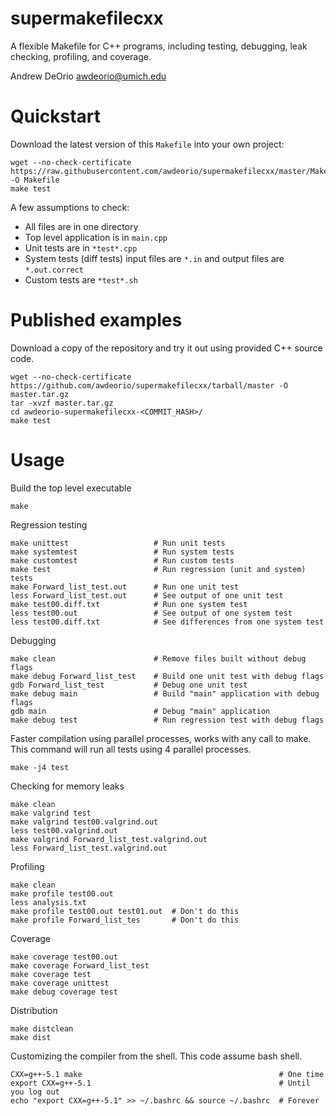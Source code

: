 # supermakefilecxx
A flexible Makefile for C++ programs, including testing, debugging, leak checking, profiling, and coverage.

Andrew DeOrio <awdeorio@umich.edu>

# Quickstart
Download the latest version of this `Makefile` into your own project:
```
wget --no-check-certificate https://raw.githubusercontent.com/awdeorio/supermakefilecxx/master/Makefile -O Makefile
make test
```

A few assumptions to check:
- All files are in one directory
- Top level application is in `main.cpp`
- Unit tests are in `*test*.cpp`
- System tests (diff tests) input files are `*.in` and output files are `*.out.correct`
- Custom tests are `*test*.sh`

# Published examples
Download a copy of the repository and try it out using provided C++ source code.
```
wget --no-check-certificate https://github.com/awdeorio/supermakefilecxx/tarball/master -O master.tar.gz
tar -xvzf master.tar.gz
cd awdeorio-supermakefilecxx-<COMMIT_HASH>/
make test
```

# Usage
Build the top level executable
```
make
```

Regression testing
```
make unittest                   # Run unit tests
make systemtest                 # Run system tests
make customtest                 # Run custom tests
make test                       # Run regression (unit and system) tests
make Forward_list_test.out      # Run one unit test
less Forward_list_test.out      # See output of one unit test 
make test00.diff.txt            # Run one system test
less test00.out                 # See output of one system test
less test00.diff.txt            # See differences from one system test
```

Debugging
```
make clean                      # Remove files built without debug flags
make debug Forward_list_test    # Build one unit test with debug flags
gdb Forward_list_test           # Debug one unit test
make debug main                 # Build "main" application with debug flags
gdb main                        # Debug "main" application
make debug test                 # Run regression test with debug flags
```

Faster compilation using parallel processes, works with any call to make.  This command will run all tests using 4 parallel processes.
```
make -j4 test
```

Checking for memory leaks
```
make clean
make valgrind test
make valgrind test00.valgrind.out
less test00.valgrind.out
make valgrind Forward_list_test.valgrind.out
less Forward_list_test.valgrind.out
```

Profiling
```
make clean
make profile test00.out
less analysis.txt
make profile test00.out test01.out  # Don't do this
make profile Forward_list_tes       # Don't do this
```

Coverage
```
make coverage test00.out
make coverage Forward_list_test
make coverage test
make coverage unittest
make debug coverage test
```

Distribution
```
make distclean
make dist
```

Customizing the compiler from the shell.  This code assume bash shell.
```
CXX=g++-5.1 make                                            # One time
export CXX=g++-5.1                                          # Until you log out
echo "export CXX=g++-5.1" >> ~/.bashrc && source ~/.bashrc  # Forever
```
